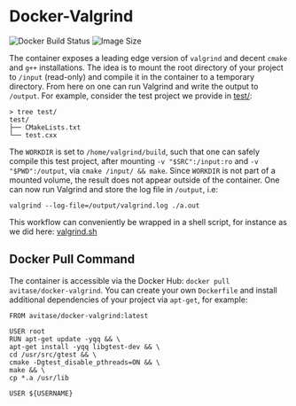 # Docker-Valgrind
![Docker Build Status](https://img.shields.io/docker/build/avitase/docker-valgrind.svg) ![Image Size](https://img.shields.io/microbadger/image-size/avitase/docker-valgrind.svg)

The container exposes a leading edge version of `valgrind` and decent `cmake` and `g++` installations. The idea is to mount the root directory of your project to `/input` (read-only) and compile it in the container to a temporary directory. From here on one can run Valgrind and write the output to `/output`.
For example, consider the test project we provide in [test/](test/):
```
> tree test/
test/
├── CMakeLists.txt
└── test.cxx
```
The `WORKDIR` is set to `/home/valgrind/build`, such that one can safely compile this test project, after mounting `-v "$SRC":/input:ro` and `-v "$PWD":/output`, via `cmake /input/ && make`. Since `WORKDIR` is not part of a mounted volume, the result does not appear outside of the container. One can now run Valgrind and store the log file in `/output`, i.e:
```
valgrind --log-file=/output/valgrind.log ./a.out
```
This workflow can conveniently be wrapped in a shell script, for instance as we did here: [valgrind.sh](valgrind.sh)

## Docker Pull Command
The container is accessible via the Docker Hub: `docker pull avitase/docker-valgrind`.
You can create your own `Dockerfile` and install additional dependencies of your project via `apt-get`, for example:
```
FROM avitase/docker-valgrind:latest

USER root
RUN apt-get update -yqq && \
apt-get install -yqq libgtest-dev && \
cd /usr/src/gtest && \
cmake -Dgtest_disable_pthreads=ON && \
make && \
cp *.a /usr/lib

USER ${USERNAME}
```

